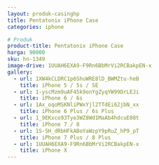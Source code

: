 ```yaml
---
layout: produk-casinghp
title: Pentatonix iPhone Case
categories: iphone

# Produk
product-title: Pentatonix iPhone Case
harga: 90000
sku: hn-1349
image-drive: 1UUAH6EXA9-F9Rn6BbMrVi2RCBakpEN-x
gallery:
  - url: 1XW4kCLDRC1p6ShuWRE8lD_BWMZtu-heB
    title: iPhone 5 / 5s / SE
  - url: 1-yscMzm9uAF45k9onYgZyqYW99DrLEJi
    title: iPhone 6 / 6s
  - url: 1Ax_oqoMSKNliPWxYjl2TTdEi62jbN_xx
    title: iPhone 6 Plus / 6s Plus
  - url: 1_9EKxco93Tye3WZ8Wd1MaAb4hdcuE08t
    title: iPhone 7 / 8
  - url: 1S-5H_dRbHFkABoYaWzpY9pRuZ_hP9_pT
    title: iPhone 7 Plus / 8 Plus
  - url: 1UUAH6EXA9-F9Rn6BbMrVi2RCBakpEN-x
    title: iPhone X
---
```

